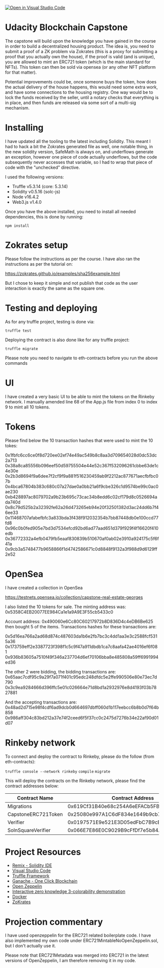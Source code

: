 [![Open in Visual Studio Code](https://open.vscode.dev/badges/open-in-vscode.svg)](https://open.vscode.dev/georgesdib/blockchain_capstone)

# Udacity Blockchain Capstone

The capstone will build upon the knowledge you have gained in the course in order to build a decentralized housing product. The idea is, you need to submit a proof of a ZK problem via Zokrates (this is a proxy for submitting a proof that you actually own the house), if the proof is valid (and is unique), you are allowed to mint an ERC721 token (which is the main standard for NFTs). This token can then be sold via opensea (or any other NFT platform for that matter).

Potential improvements could be, once someone buys the token, how does the actual delivery of the house happens, this would need some extra work, and have some connections to the housing registry. One way would be to lock the funds received by the seller, until a notary checks that everything is in place, and then funds are released via some sort of a multi-sig mechanism.

# Installing
I have updated all the tooling to the latest including Solidity. This meant I had to hack a bit the Zokrates generated file as well, one notable thing, in the new solidity version, SafeMath is always on, and underflows generate an exception, however one piece of code actually underflows, but the code subsequently never accesses that variable, so I had to wrap that piece of code with the "unchecked" directive.

I used the following versions:
* Truffle v5.3.14 (core: 5.3.14)
* Solidity v0.5.16 (solc-js)
* Node v16.4.2
* Web3.js v1.4.0

Once you have the above installed, you need to install all needed dependencies, this is done by running:

`npm install`


# Zokrates setup
Please follow the instructions as per the course. I have also ran the instructions as per the tutorial on:

https://zokrates.github.io/examples/sha256example.html

But I chose to keep it simple and not publish that code as the user interaction is exactly the same as the square one.

# Testing and deploying
As for any truffle project, testing is done via:

`truffle test`

Deploying the contract is also done like for any truffle project:

`truffle migrate`

Please note you need to navigate to eth-contracts before you run the above commands

# UI
I have created a very basic UI to be able to mint the tokens on the Rinkeby network. I manually amended line 68 of the App.js file from index 0 to index 9 to mint all 10 tokens.

# Tokens
Please find below the 10 transaction hashes that were used to mint the 10 tokes:

0x1fbfc6cc6ce0f8d720ee02ef74e49ac549b8c8aa3d709654028d0dc53dc2a713
0x38a8ca85556b096eef50d59755504e44e52c367f532096261cbbe63de1c4e30e
0x2b3d8694f9a6dee7f2cf9f9a881f516230459ab9f2212ac877671aecfbfbc07b
0x4bca67804b383c680c07a27dae0a0bb21a6f9cbe326c1d9574be99c0ac0ae230
0xb428897ac8079702a9b23b695c73cac34b8edd6c02cf179d8c0526694ada740d
0x8c79d525b2a32392fe62a26d473265eb94e20f32501382d3ac24dd6b7f46ee33
0x11468707afabefbfc3a833bda3f438f912032354b7bb87448db0e100ccd77fd8
0x96c0b0fed905e7bd3d7534efcd92bd6ad77aad651d379f929f4f16620f410edb
0x36772332a4efb0479fb5eaaf830839b510670af0ab02e3910a924175c5f6f41a
0x9cb3a5748477b9658866f1d4742586671c0d8848f9132a3f988d9d6129ff2e52

# OpenSea
I have created a collection in OpenSea

https://testnets.opensea.io/collection/capstone-real-estate-georges

I also listed the 10 tokens for sale. The minting address was: 0x5358C4EB20077EE984Ca1e1a9A9E3F55cb5433c0

Account address: 0x490060e6Cc80C60217972b8D836D4c4eDB6Be625 then bought 5 of the items. Transactions hashes for these transactions are:

0x5d16ea766a2ad68d874c487603da1b6e2fb7bc3c4dd1aa3e3c2588fcf5315a36
0x173759eff2e3387723f398f1c5c9f47a911dbdb1ca7c8aafa42ae4016ef6f081
0x936b83605a7510f49f346a237704d6ef70106bba8e485808a59ff6991994ed36

The other 2 were bidding, the bidding transactions are:
0x65aac7cdf95c9a29f7a071f401c95edc248dfdc5e2ffe990506e80e73ec7d790
0x3c9ea9284666d396ffc5e01c026664e71d8bd1a2932976e8d4193f03b7827881

And the accepting transactions are:
0x48ad2d715e98f4cdf6ad9dcb0d664697dbff060d1b117eebcc6b8b0d7f64b858
0x986aff304c83bd212a37e74f2ceed6f5f37cc0c2475d7276b34e22af90d01d07

# Rinkeby network
To connect and deploy the contract to Rinkeby, please do the follow (from eth-contracts):

`truffle console --network rinkeby`
`compile`
`migrate`

This will deploy the contracts on the Rinkeby network, please find the contract addresses below:

| Contract Name       | Contract Address                           |
| ------------------- | ------------------------------------------ |
| Migrations          | 0x619Cf31B40e68c254A6eEFACb5FBcA16dCDF79B9 |
| CapstoneERC721Token | 0x25080e997A1C6dF834e1649b9cb7b63DcD5fFe64 |
| Verifier            | 0x0197571E9e521E3D05edFbC7B9cB397bF2c39061 |
| SolnSquareVerifier  | 0x066E7E86E0C9029B9cFfDf7e5b84AEe435f808A1 |

# Project Resources

* [Remix - Solidity IDE](https://remix.ethereum.org/)
* [Visual Studio Code](https://code.visualstudio.com/)
* [Truffle Framework](https://truffleframework.com/)
* [Ganache - One Click Blockchain](https://truffleframework.com/ganache)
* [Open Zeppelin ](https://openzeppelin.org/)
* [Interactive zero knowledge 3-colorability demonstration](http://web.mit.edu/~ezyang/Public/graph/svg.html)
* [Docker](https://docs.docker.com/install/)
* [ZoKrates](https://github.com/Zokrates/ZoKrates)

# Projection commentary
I have used openzeppelin for the ERC721 related boilerplate code. I have also implemented my own code under ERC721MintableNoOpenZeppelin.sol, but I don't actually use it.

Please note that ERC721Metadata was merged into ERC721 in the latest versions of OpenZeppelin, I am therefore removing it in my code.